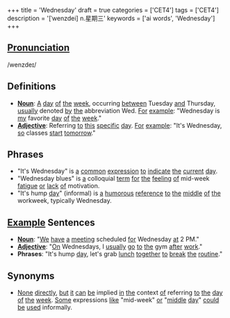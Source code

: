 +++
title = 'Wednesday'
draft = true
categories = ['CET4']
tags = ['CET4']
description = '[ˈwenzdei] n.星期三'
keywords = ['ai words', 'Wednesday']
+++

## [Pronunciation](/en/post/pronunciation/)
/wenzdeɪ/

## Definitions
- **[Noun](/en/post/noun/)**: [A](/en/post/a/) [day](/en/post/day/) [of](/en/post/of/) [the](/en/post/the/) [week](/en/post/week/), occurring [between](/en/post/between/) Tuesday [and](/en/post/and/) Thursday, [usually](/en/post/usually/) denoted [by](/en/post/by/) [the](/en/post/the/) abbreviation Wed. [For](/en/post/for/) [example](/en/post/example/): "Wednesday is [my](/en/post/my/) favorite [day](/en/post/day/) [of](/en/post/of/) [the](/en/post/the/) [week](/en/post/week/)."
- **[Adjective](/en/post/adjective/)**: Referring [to](/en/post/to/) [this](/en/post/this/) [specific](/en/post/specific/) [day](/en/post/day/). [For](/en/post/for/) [example](/en/post/example/): "It's Wednesday, [so](/en/post/so/) classes [start](/en/post/start/) [tomorrow](/en/post/tomorrow/)."

## Phrases
- "It's Wednesday" is [a](/en/post/a/) [common](/en/post/common/) [expression](/en/post/expression/) [to](/en/post/to/) [indicate](/en/post/indicate/) [the](/en/post/the/) [current](/en/post/current/) [day](/en/post/day/).
- "Wednesday blues" is [a](/en/post/a/) colloquial [term](/en/post/term/) [for](/en/post/for/) [the](/en/post/the/) [feeling](/en/post/feeling/) [of](/en/post/of/) mid-week [fatigue](/en/post/fatigue/) [or](/en/post/or/) [lack](/en/post/lack/) [of](/en/post/of/) motivation.
- "It's hump [day](/en/post/day/)" (informal) is [a](/en/post/a/) [humorous](/en/post/humorous/) [reference](/en/post/reference/) [to](/en/post/to/) [the](/en/post/the/) [middle](/en/post/middle/) [of](/en/post/of/) [the](/en/post/the/) workweek, typically Wednesday.

## [Example](/en/post/example/) Sentences
- **[Noun](/en/post/noun/)**: "[We](/en/post/we/) [have](/en/post/have/) [a](/en/post/a/) [meeting](/en/post/meeting/) scheduled [for](/en/post/for/) Wednesday [at](/en/post/at/) 2 PM."
- **[Adjective](/en/post/adjective/)**: "[On](/en/post/on/) Wednesdays, I [usually](/en/post/usually/) [go](/en/post/go/) [to](/en/post/to/) [the](/en/post/the/) gym [after](/en/post/after/) [work](/en/post/work/)."
- **Phrases**: "It's hump [day](/en/post/day/), let's grab [lunch](/en/post/lunch/) [together](/en/post/together/) [to](/en/post/to/) [break](/en/post/break/) [the](/en/post/the/) [routine](/en/post/routine/)."

## Synonyms
- [None](/en/post/none/) [directly](/en/post/directly/), [but](/en/post/but/) [it](/en/post/it/) [can](/en/post/can/) [be](/en/post/be/) implied [in](/en/post/in/) [the](/en/post/the/) context [of](/en/post/of/) referring [to](/en/post/to/) [the](/en/post/the/) [day](/en/post/day/) [of](/en/post/of/) [the](/en/post/the/) [week](/en/post/week/). [Some](/en/post/some/) expressions [like](/en/post/like/) "mid-week" [or](/en/post/or/) "[middle](/en/post/middle/) [day](/en/post/day/)" [could](/en/post/could/) [be](/en/post/be/) [used](/en/post/used/) informally.
